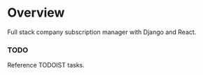 # Overview
Full stack company subscription manager with Django and React.

### TODO
Reference TODOIST tasks.
